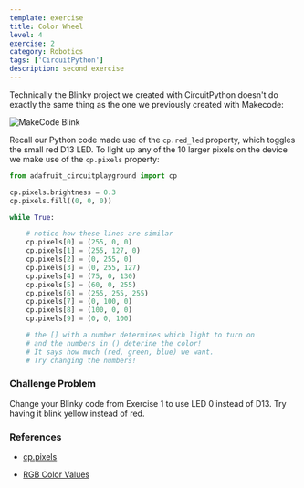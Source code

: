 ```yaml
---
template: exercise
title: Color Wheel
level: 4
exercise: 2
category: Robotics
tags: ['CircuitPython']
description: second exercise
---
```


Technically the Blinky project we created with CircuitPython doesn't do exactly the same thing as the one we previously created with Makecode:

![MakeCode Blink](../../../../images/makecode/blink.png)

Recall our Python code made use of the `cp.red_led` property, which toggles the small red D13 LED. To light up any of the 10 larger pixels on the device we make use of the `cp.pixels` property:

```python
from adafruit_circuitplayground import cp

cp.pixels.brightness = 0.3
cp.pixels.fill((0, 0, 0))

while True:

    # notice how these lines are similar
    cp.pixels[0] = (255, 0, 0)
    cp.pixels[1] = (255, 127, 0)
    cp.pixels[2] = (0, 255, 0)
    cp.pixels[3] = (0, 255, 127)
    cp.pixels[4] = (75, 0, 130)
    cp.pixels[5] = (60, 0, 255)
    cp.pixels[6] = (255, 255, 255)
    cp.pixels[7] = (0, 100, 0)
    cp.pixels[8] = (100, 0, 0)
    cp.pixels[9] = (0, 0, 100)

    # the [] with a number determines which light to turn on
    # and the numbers in () deterine the color!
    # It says how much (red, green, blue) we want.
    # Try changing the numbers!
```

### Challenge Problem

Change your Blinky code from Exercise 1 to use LED 0 instead of D13. Try having it blink yellow instead of red.

### References

- [cp.pixels](https://docs.circuitpython.org/projects/circuitplayground/en/latest/api.html#adafruit_circuitplayground.circuit_playground_base.CircuitPlaygroundBase.pixels)

- [RGB Color Values](https://www.w3schools.com/colors/colors_rgb.asp)

